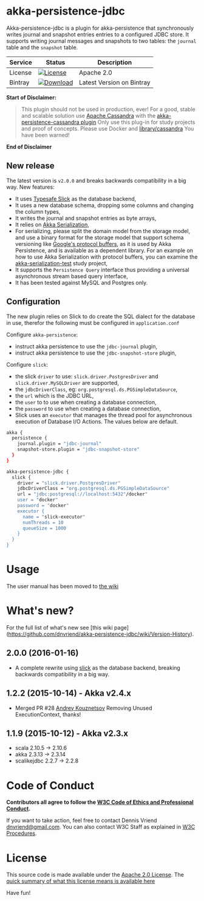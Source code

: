 # akka-persistence-jdbc
Akka-persistence-jdbc is a plugin for akka-persistence that synchronously writes journal and snapshot entries entries to a configured JDBC store. It supports writing journal messages and snapshots to two tables: the `journal` table and the `snapshot` table.

Service | Status | Description
------- | ------ | -----------
License | [![License](http://img.shields.io/:license-Apache%202-red.svg)](http://www.apache.org/licenses/LICENSE-2.0.txt) | Apache 2.0
Bintray | [![Download](https://api.bintray.com/packages/dnvriend/maven/akka-persistence-jdbc/images/download.svg) ](https://bintray.com/dnvriend/maven/akka-persistence-jdbc/_latestVersion) | Latest Version on Bintray

**Start of Disclaimer:**

> This plugin should not be used in production, ever! For a good, stable and scalable solution use [Apache Cassandra](http://cassandra.apache.org/) with the [akka-persistence-cassandra plugin](https://github.com/akka/akka-persistence-cassandra) Only use this plug-in for study projects and proof of concepts. Please use Docker and [library/cassandra](https://registry.hub.docker.com/u/library/cassandra/) You have been warned! 

**End of Disclaimer**

## New release
The latest version is `v2.0.0` and breaks backwards compatibility in a big way. New features:

- It uses [Typesafe Slick](http://slick.typesafe.com/) as the database backend,
- It uses a new database schema, dropping some columns and changing the column types,
- It writes the journal and snapshot entries as byte arrays,
- It relies on [Akka Serialization](http://doc.akka.io/docs/akka/2.4.1/scala/serialization.html),
- For serializing, please split the domain model from the storage model, and use a binary format for the storage model that support schema versioning like [Google's protocol buffers](https://developers.google.com/protocol-buffers/docs/overview), as it is used by Akka Persistence, and is available as a dependent library. For an example on how to use Akka Serialization with protocol buffers, you can examine the [akka-serialization-test](https://github.com/dnvriend/akka-serialization-test) study project,
- It supports the `Persistence Query` interface thus providing a universal asynchronous stream based query interface,
- It has been tested against MySQL and Postgres only.

## Configuration
The new plugin relies on Slick to do create the SQL dialect for the database in use, therefor the following must be
configured in `application.conf`

Configure `akka-persistence`:
- instruct akka persistence to use the `jdbc-journal` plugin,
- instruct akka persistence to use the `jdbc-snapshot-store` plugin,

Configure `slick`:
- the slick `driver` to use: `slick.driver.PostgresDriver` and `slick.driver.MySQLDriver` are supported,
- the `jdbcDriverClass`, eg: `org.postgresql.ds.PGSimpleDataSource`,
- the `url` which is the JDBC URL,
- the `user` to to use when creating a database connection,
- the `password` to use when creating a database connection,
- Slick uses an `executor` that manages the thread pool for asynchronous execution of Database I/O Actions. The values below are default.
   
```bash
akka {
  persistence {
    journal.plugin = "jdbc-journal"
    snapshot-store.plugin = "jdbc-snapshot-store"
  }
}

akka-persistence-jdbc {
  slick {
    driver = "slick.driver.PostgresDriver"
    jdbcDriverClass = "org.postgresql.ds.PGSimpleDataSource"
    url = "jdbc:postgresql://localhost:5432"/docker"
    user = "docker"
    password = "docker"
    executor {
      name = "slick-executor"
      numThreads = 10
      queueSize = 1000
    }
  }
}
```

# Usage
The user manual has been moved to [the wiki](https://github.com/dnvriend/akka-persistence-jdbc/wiki)

# What's new?
For the full list of what's new see [this wiki page] (https://github.com/dnvriend/akka-persistence-jdbc/wiki/Version-History).

## 2.0.0 (2016-01-16)
 - A complete rewrite using [slick](http://slick.typesafe.com/) as the database backend, breaking backwards compatibility in a big way.

## 1.2.2 (2015-10-14) - Akka v2.4.x
 - Merged PR #28 [Andrey Kouznetsov](https://github.com/prettynatty) Removing Unused ExecutionContext, thanks!
 
## 1.1.9 (2015-10-12) - Akka v2.3.x
 - scala 2.10.5 -> 2.10.6
 - akka 2.3.13 -> 2.3.14
 - scalikejdbc 2.2.7 -> 2.2.8
 
# Code of Conduct
**Contributors all agree to follow the [W3C Code of Ethics and Professional Conduct](http://www.w3.org/Consortium/cepc/).**

If you want to take action, feel free to contact Dennis Vriend <dnvriend@gmail.com>. You can also contact W3C Staff as explained in [W3C Procedures](http://www.w3.org/Consortium/pwe/#Procedures).

# License
This source code is made available under the [Apache 2.0 License](http://www.apache.org/licenses/LICENSE-2.0). The [quick summary of what this license means is available here](https://tldrlegal.com/license/apache-license-2.0-(apache-2.0))

Have fun!
